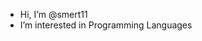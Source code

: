 -    Hi, I’m @smert11
-    I’m interested in Programming Languages
<!---
smert11/smert11 is a ✨ special ✨ repository because its `README.md` (this file) appears on your GitHub profile.
You can click the Preview link to take a look at your changes.
--->
